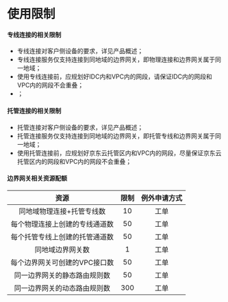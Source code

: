 # 使用限制

#### 专线连接的相关限制

- 专线连接对客户侧设备的要求，详见产品概述；
- 专线连接服务仅支持连接到同地域的边界网关，即物理连接和边界网关属于同一地域；
- 使用专线连接前，应规划好IDC内和VPC内的网段，请保证IDC内的网段和VPC内的网段不会重叠；
- ；



#### 托管连接的相关限制

- 托管连接对客户侧设备的要求，详见产品概述；
- 托管连接服务仅支持连接到同地域的边界网关，即托管专线和边界网关属于同一地域；
- 使用托管连接前，应规划好京东云托管区内和VPC内的网段，尽量保证京东云托管区内的网段和VPC内的网段不会重叠；



#### 边界网关相关资源配额

| 资源 | 限制 | 例外申请方式 |
|:---:|:---:|:---:|
|同地域物理连接+托管专线数	|10	| 工单	|
|每个物理连接上创建的专线通道数	|50	| 工单	|
|每个托管专线上创建的托管通道数	|50	| 工单	|
|同地域边界网关数	|1	| 工单	|
|每个边界网关可创建的VPC接口数	|50	| 工单	|
|同一边界网关的静态路由规则数	|50	| 工单	|
|同一边界网关的动态路由规则数	|300	| 工单	|

